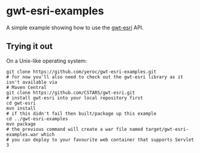 gwt-esri-examples
=================
A simple example showing how to use the [gwt-esri](https://github.com/CSTARS/gwt-esri) API.

## Trying it out
On a Unix-like operating system:
```
git clone https://github.com/yeroc/gwt-esri-examples.git
# for now you'll also need to check out the gwt-esri library as it isn't available via 
# Maven Central
git clone https://github.com/CSTARS/gwt-esri.git
# install gwt-esri into your local repository first
cd gwt-esri
mvn install
# if this didn't fail then built/package up this example
cd ../gwt-esri-examples
mvn package
# the previous command will create a war file named target/gwt-esri-examples.war which 
# you can deploy to your favourite web container that supports Servlet 3

